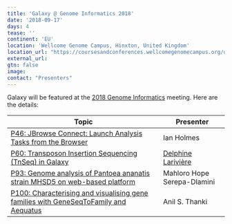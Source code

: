 ```yaml
---
title: 'Galaxy @ Genome Informatics 2018'
date: '2018-09-17'
days: 4
tease: ''
continent: 'EU'
location: 'Wellcome Genome Campus, Hinxton, United Kingdom'
location_url: "https://coursesandconferences.wellcomegenomecampus.org/our-events/genome-informatics-2018/"
external_url: 
gtn: false
image: 
contact: "Presenters"
---
```


Galaxy will be featured at the [2018 Genome Informatics](https://coursesandconferences.wellcomegenomecampus.org/our-events/genome-informatics-2018/) meeting.  Here are the details:

| Topic | Presenter |
| ---- | ---- |
|  [P46: JBrowse Connect: Launch Analysis Tasks from the Browser](https://coursesandconferences.wellcomegenomecampus.org/wp-content/uploads/2018/08/Genome-Informatics-Aug-18-V4.pdf#page=162) | Ian Holmes |
| [P60: Transposon Insertion Sequencing (TnSeq) in Galaxy](https://coursesandconferences.wellcomegenomecampus.org/wp-content/uploads/2018/08/Genome-Informatics-Aug-18-V4.pdf#page=176) | [Delphine Larivière](/people/delphine-lariviere/) |
| [P93: Genome analysis of Pantoea ananatis strain MHSD5 on web-based platform](https://coursesandconferences.wellcomegenomecampus.org/wp-content/uploads/2018/08/Genome-Informatics-Aug-18-V4.pdf#page=209) | Mahloro Hope Serepa-Dlamini |
| [P100: Characterising and visualising gene families with GeneSeqToFamily and Aequatus](https://coursesandconferences.wellcomegenomecampus.org/wp-content/uploads/2018/08/Genome-Informatics-Aug-18-V4.pdf#page=216) | Anil S. Thanki |
